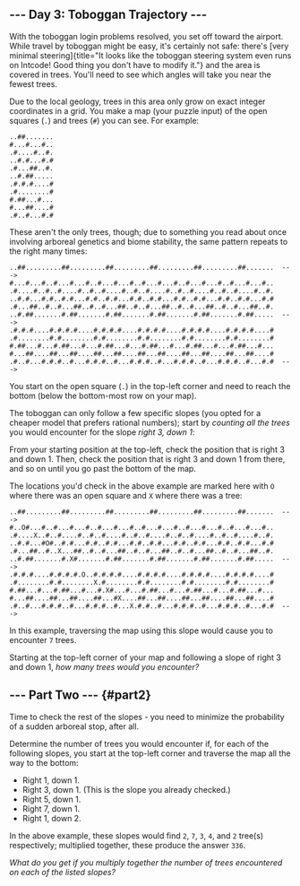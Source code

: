 ## \-\-- Day 3: Toboggan Trajectory \-\--

With the toboggan login problems resolved, you set off toward the
airport. While travel by toboggan might be easy, it\'s certainly not
safe: there\'s [very minimal
steering]{title="It looks like the toboggan steering system even runs on Intcode! Good thing you don't have to modify it."}
and the area is covered in trees. You\'ll need to see which angles will
take you near the fewest trees.

Due to the local geology, trees in this area only grow on exact integer
coordinates in a grid. You make a map (your puzzle input) of the open
squares (`.`) and trees (`#`) you can see. For example:

    ..##.......
    #...#...#..
    .#....#..#.
    ..#.#...#.#
    .#...##..#.
    ..#.##.....
    .#.#.#....#
    .#........#
    #.##...#...
    #...##....#
    .#..#...#.#

These aren\'t the only trees, though; due to something you read about
once involving arboreal genetics and biome stability, the same pattern
repeats to the right many times:

    ..##.........##.........##.........##.........##.........##.......  --->
    #...#...#..#...#...#..#...#...#..#...#...#..#...#...#..#...#...#..
    .#....#..#..#....#..#..#....#..#..#....#..#..#....#..#..#....#..#.
    ..#.#...#.#..#.#...#.#..#.#...#.#..#.#...#.#..#.#...#.#..#.#...#.#
    .#...##..#..#...##..#..#...##..#..#...##..#..#...##..#..#...##..#.
    ..#.##.......#.##.......#.##.......#.##.......#.##.......#.##.....  --->
    .#.#.#....#.#.#.#....#.#.#.#....#.#.#.#....#.#.#.#....#.#.#.#....#
    .#........#.#........#.#........#.#........#.#........#.#........#
    #.##...#...#.##...#...#.##...#...#.##...#...#.##...#...#.##...#...
    #...##....##...##....##...##....##...##....##...##....##...##....#
    .#..#...#.#.#..#...#.#.#..#...#.#.#..#...#.#.#..#...#.#.#..#...#.#  --->

You start on the open square (`.`) in the top-left corner and need to
reach the bottom (below the bottom-most row on your map).

The toboggan can only follow a few specific slopes (you opted for a
cheaper model that prefers rational numbers); start by *counting all the
trees* you would encounter for the slope *right 3, down 1*:

From your starting position at the top-left, check the position that is
right 3 and down 1. Then, check the position that is right 3 and down 1
from there, and so on until you go past the bottom of the map.

The locations you\'d check in the above example are marked here with `O`
where there was an open square and `X` where there was a tree:

    ..##.........##.........##.........##.........##.........##.......  --->
    #..O#...#..#...#...#..#...#...#..#...#...#..#...#...#..#...#...#..
    .#....X..#..#....#..#..#....#..#..#....#..#..#....#..#..#....#..#.
    ..#.#...#O#..#.#...#.#..#.#...#.#..#.#...#.#..#.#...#.#..#.#...#.#
    .#...##..#..X...##..#..#...##..#..#...##..#..#...##..#..#...##..#.
    ..#.##.......#.X#.......#.##.......#.##.......#.##.......#.##.....  --->
    .#.#.#....#.#.#.#.O..#.#.#.#....#.#.#.#....#.#.#.#....#.#.#.#....#
    .#........#.#........X.#........#.#........#.#........#.#........#
    #.##...#...#.##...#...#.X#...#...#.##...#...#.##...#...#.##...#...
    #...##....##...##....##...#X....##...##....##...##....##...##....#
    .#..#...#.#.#..#...#.#.#..#...X.#.#..#...#.#.#..#...#.#.#..#...#.#  --->

In this example, traversing the map using this slope would cause you to
encounter `7` trees.

Starting at the top-left corner of your map and following a slope of
right 3 and down 1, *how many trees would you encounter?*


## \-\-- Part Two \-\-- {#part2}

Time to check the rest of the slopes - you need to minimize the
probability of a sudden arboreal stop, after all.

Determine the number of trees you would encounter if, for each of the
following slopes, you start at the top-left corner and traverse the map
all the way to the bottom:

-   Right 1, down 1.
-   Right 3, down 1. (This is the slope you already checked.)
-   Right 5, down 1.
-   Right 7, down 1.
-   Right 1, down 2.

In the above example, these slopes would find `2`, `7`, `3`, `4`, and
`2` tree(s) respectively; multiplied together, these produce the answer
`336`.

*What do you get if you multiply together the number of trees
encountered on each of the listed slopes?*

